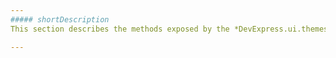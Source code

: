 ```yaml
---
##### shortDescription
This section describes the methods exposed by the *DevExpress.ui.themes* object.

---
```

